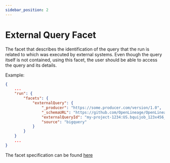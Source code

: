 ```yaml
---
sidebar_position: 2
---
```



# External Query Facet

The facet that describes the identification of the query that the run is related to which was executed by external systems. Even though the query itself is not contained, using this facet, the user should be able to access the query and its details.

Example:

```json
{
    ...
    "run": {
        "facets": {
            "externalQuery": {
                "_producer": "https://some.producer.com/version/1.0",
                "_schemaURL": "https://github.com/OpenLineage/OpenLineage/blob/main/spec/facets/ExternalQueryRunFacet.json",
                "externalQueryId": "my-project-1234:US.bquijob_123x456_123y123z123c",
                "source": "bigquery"
            }
        }
    }
    ...
}
```


The facet specification can be found [here](https://openlineage.io/spec/facets/1-0-0/ExternalQueryRunFacet.json)